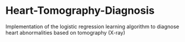 # Heart-Tomography-Diagnosis
Implementation of the logistic regression learning algorithm to diagnose heart abnormalities based on tomography (X-ray)
